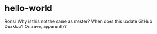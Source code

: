 # hello-world
Ronsil
Why is this not the same as master?
When does this update GitHub Desktop?
On save, apparently?
